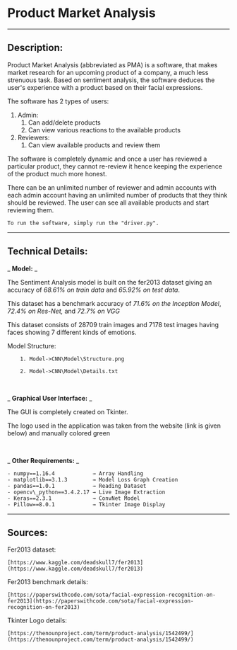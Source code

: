 # **Product Market Analysis**

***

## **Description:**

Product Market Analysis (abbreviated as PMA) is a software, that makes market research for an upcoming product of a company, a much less strenuous task. Based on sentiment analysis, the software deduces the user&#39;s experience with a product based on their facial expressions.

The software has 2 types of users:

1. Admin:
      1. Can add/delete products
      2. Can view various reactions to the available products
2. Reviewers:
      1. Can view available products and review them

The software is completely dynamic and once a user has reviewed a particular product, they cannot re-review it hence keeping the experience of the product much more honest.

There can be an unlimited number of reviewer and admin accounts with each admin account having an unlimited number of products that they think should be reviewed. The user can see all available products and start reviewing them.

    To run the software, simply run the "driver.py".
   
****

## **Technical Details:**

_ **Model:** _

The Sentiment Analysis model is built on the fer2013 dataset giving an accuracy of _68.61% on train data_ and _65.92% on test data_.

This dataset has a benchmark accuracy of _71.6% on the Inception Model_, _72.4% on Res-Net,_ and _72.7% on VGG_

This dataset consists of 28709 train images and 7178 test images having faces showing 7 different kinds of emotions.

Model Structure:

        1. Model->CNN\Model\Structure.png

        2. Model->CNN\Model\Details.txt
        
<br>

_ **Graphical User Interface:** _

The GUI is completely created on Tkinter.

The logo used in the application was taken from the website (link is given below) and manually colored green

        
<br>

_ **Other Requirements:** _

    - numpy==1.16.4            → Array Handling
    - matplotlib==3.1.3        → Model Loss Graph Creation
    - pandas==1.0.1            → Reading Dataset
    - opencv\_python==3.4.2.17 → Live Image Extraction
    - Keras==2.3.1             → ConvNet Model
    - Pillow==8.0.1            → Tkinter Image Display
    
****

## **Sources:**

Fer2013 dataset:

    [https://www.kaggle.com/deadskull7/fer2013](https://www.kaggle.com/deadskull7/fer2013)

Fer2013 benchmark details:

    [https://paperswithcode.com/sota/facial-expression-recognition-on-fer2013](https://paperswithcode.com/sota/facial-expression-recognition-on-fer2013)

Tkinter Logo details:

    [https://thenounproject.com/term/product-analysis/1542499/](https://thenounproject.com/term/product-analysis/1542499/)
